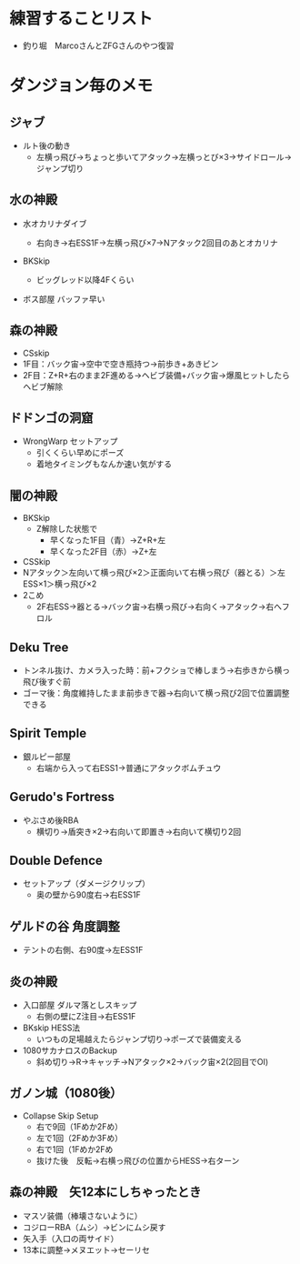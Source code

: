 # 練習することリスト

* 釣り堀　MarcoさんとZFGさんのやつ復習

# ダンジョン毎のメモ

## ジャブ
* ルト後の動き
  * 左横っ飛び→ちょっと歩いてアタック→左横っとび×3→サイドロール→ジャンプ切り


## 水の神殿
* 水オカリナダイブ
  * 右向き→右ESS1F→左横っ飛び×7→Nアタック2回目のあとオカリナ

* BKSkip
  * ビッグレッド以降4Fくらい
* ボス部屋 バッファ早い

## 森の神殿
* CSskip
 * 1F目：バック宙→空中で空き瓶持つ→前歩き+あきビン
 * 2F目：Z+R+右のまま2F進める→ヘビブ装備+バック宙→爆風ヒットしたらヘビブ解除

## ドドンゴの洞窟
* WrongWarp セットアップ
  * 引くくらい早めにポーズ
  * 着地タイミングもなんか速い気がする

## 闇の神殿
* BKSkip
  * Z解除した状態で
    * 早くなった1F目（青）→Z+R+左
    * 早くなった2F目（赤）→Z+左
* CSSkip
 * Nアタック＞左向いて横っ飛び×2＞正面向いて右横っ飛び（器とる）＞左ESS×1＞横っ飛び×2
 * 2こめ
    * 2F右ESS→器とる→バック宙→右横っ飛び→右向く→アタック→右へフロル

## Deku Tree
* トンネル抜け、カメラ入った時：前+フクショで棒しまう→右歩きから横っ飛び後すぐ前
* ゴーマ後：角度維持したまま前歩きで器->右向いて横っ飛び2回で位置調整できる
  
## Spirit Temple
* 銀ルピー部屋
  * 右端から入って右ESS1→普通にアタックボムチュウ
    
## Gerudo's Fortress
* やぶさめ後RBA
  * 横切り→盾突き×2→右向いて即置き→右向いて横切り2回

## Double Defence
* セットアップ（ダメージクリップ）
  * 奥の壁から90度右→右ESS1F

## ゲルドの谷  角度調整
* テントの右側、右90度→左ESS1F

## 炎の神殿
* 入口部屋 ダルマ落としスキップ
  * 右側の壁にZ注目→右ESS1F
* BKskip HESS法
  * いつもの足場越えたらジャンプ切り→ポーズで装備変える
* 1080サカナロスのBackup
  * 斜め切り→R→キャッチ→Nアタック×2→バック宙×2(2回目でOI)

## ガノン城（1080後）
* Collapse Skip Setup
  * 右で9回（1Fめか2Fめ）
  * 左で1回（2Fめか3Fめ）
  * 右で1回（1Fめか2Fめ
  * 抜けた後　反転→右横っ飛びの位置からHESS→右ターン
  
## 森の神殿　矢12本にしちゃったとき
* マスソ装備（棒壊さないように）
* コジローRBA（ムシ）→ビンにムシ戻す
* 矢入手（入口の両サイド）
* 13本に調整→メヌエット→セーリセ
